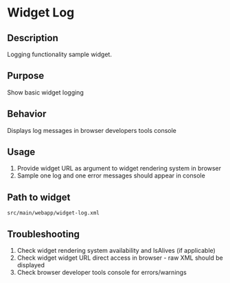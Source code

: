Widget Log
================

Description
---------------------
Logging functionality sample widget.

Purpose
---------------------
Show basic widget logging

Behavior
---------------------
Displays log messages in browser developers tools console

Usage
---------------------
1.  Provide widget URL as argument to widget rendering system in browser
2.  Sample one log and one error messages should appear in console

Path to widget
---------------------
`src/main/webapp/widget-log.xml`

Troubleshooting
---------------------
1. Check widget rendering system availability and IsAlives (if applicable) 
2. Check widget widget URL direct access in browser - raw XML should be displayed
3. Check browser developer tools console for errors/warnings